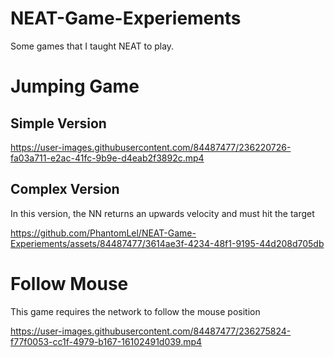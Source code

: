 # NEAT-Game-Experiements
Some games that I taught NEAT to play.
# Jumping Game
## Simple Version
https://user-images.githubusercontent.com/84487477/236220726-fa03a711-e2ac-41fc-9b9e-d4eab2f3892c.mp4
## Complex Version
In this version, the NN returns an upwards velocity and must hit the target

https://github.com/PhantomLel/NEAT-Game-Experiements/assets/84487477/3614ae3f-4234-48f1-9195-44d208d705db
# Follow Mouse
This game requires the network to follow the mouse position


https://user-images.githubusercontent.com/84487477/236275824-f77f0053-cc1f-4979-b167-16102491d039.mp4

